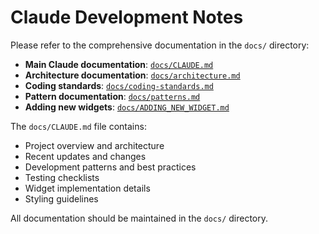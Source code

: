 # Claude Development Notes

Please refer to the comprehensive documentation in the `docs/` directory:

- **Main Claude documentation**: [`docs/CLAUDE.md`](docs/CLAUDE.md)
- **Architecture documentation**: [`docs/architecture.md`](docs/architecture.md)
- **Coding standards**: [`docs/coding-standards.md`](docs/coding-standards.md)
- **Pattern documentation**: [`docs/patterns.md`](docs/patterns.md)
- **Adding new widgets**: [`docs/ADDING_NEW_WIDGET.md`](docs/ADDING_NEW_WIDGET.md)

The `docs/CLAUDE.md` file contains:
- Project overview and architecture
- Recent updates and changes
- Development patterns and best practices
- Testing checklists
- Widget implementation details
- Styling guidelines

All documentation should be maintained in the `docs/` directory.